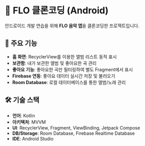 # 🎵 FLO 클론코딩 (Android)

안드로이드 개발 연습을 위해 **FLO 음악 앱**을 클론코딩한 프로젝트입니다.  

## 🚀 주요 기능

- **홈 화면**: RecyclerView를 이용한 앨범 리스트 동적 표시  
- **보관함**: 내가 보관한 앨범 및 좋아요한 곡 관리  
- **좋아요 기능**: 좋아요한 곡만 필터링하여 별도 Fragment에서 표시  
- **Firebase 연동**: 좋아요 데이터 실시간 저장 및 불러오기  
- **Room Database**: 로컬 데이터베이스를 통한 앨범/노래 관리

## 🛠 기술 스택

- **언어**: Kotlin  
- **아키텍처**: MVVM  
- **UI**: RecyclerView, Fragment, ViewBinding, Jetpack Compose  
- **DB/Storage**: Room Database, Firebase Realtime Database  
- **IDE**: Android Studio
